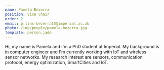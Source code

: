 ```yaml
---
name: Pamela Bezerra
position: Vice Chair
order: 2
email: p.lins-bezerra15@imperial.ac.uk
photo: /img/people/pamela-bezerra.jpg
template: person.jade
---
```

Hi, my name is Pamela and I'm a PhD student at Imperial.
My background is in computer engineer and I'm currently working with IoT and wireless sensor networks.
My research interest are sensors, communication protocol, energy optimization, SmartCities and IoT.
